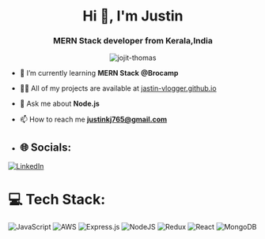 <h1 align="center">Hi 👋, I'm Justin</h1>
<h3 align="center">MERN Stack developer from Kerala,India</h3>

<p align="center"> <img src="https://komarev.com/ghpvc/?username=jastin-vlogger&label=Profile%20views&color=green" alt="jojit-thomas" /> </p>


- 🌱 I’m currently learning **MERN Stack** **@Brocamp**

- 👨‍💻 All of my projects are available at [jastin-vlogger.github.io](https://jastin-vlogger.github.io/)

- 💬 Ask me about **Node.js**

- 📫 How to reach me **justinkj765@gmail.com**
- ## 🌐 Socials:
[![LinkedIn](https://img.shields.io/badge/LinkedIn-%230077B5.svg?logo=linkedin&logoColor=white)](https://www.linkedin.com/in/jastin-john-0717851b3/) 

# 💻 Tech Stack:
![JavaScript](https://img.shields.io/badge/javascript-%23323330.svg?style=for-the-badge&logo=javascript&logoColor=%23F7DF1E) ![AWS](https://img.shields.io/badge/AWS-%23FF9900.svg?style=for-the-badge&logo=amazon-aws&logoColor=white) ![Express.js](https://img.shields.io/badge/express.js-%23404d59.svg?style=for-the-badge&logo=express&logoColor=%2361DAFB) ![NodeJS](https://img.shields.io/badge/node.js-6DA55F?style=for-the-badge&logo=node.js&logoColor=white) ![Redux](https://img.shields.io/badge/redux-%23593d88.svg?style=for-the-badge&logo=redux&logoColor=white) ![React](https://img.shields.io/badge/react-%2320232a.svg?style=for-the-badge&logo=react&logoColor=%2361DAFB) ![MongoDB](https://img.shields.io/badge/MongoDB-%234ea94b.svg?style=for-the-badge&logo=mongodb&logoColor=white)
